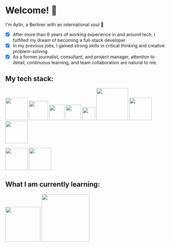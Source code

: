 # Welcome! :wave:

I'm Aylin, a Berliner with an international soul :herb: 
- [x] After more than 8 years of working experience in and around tech, I fulfilled my dream of becoming a full-stack developer.
- [x] In my previous jobs, I gained strong skills in critical thinking and creative problem-solving.
- [x] As a former journalist, consultant, and project manager, attention to detail, continuous learning, and team collaboration are natural to me.

## My tech stack:

  <img src="https://upload.wikimedia.org/wikipedia/commons/d/d9/Node.js_logo.svg" width="70"> <img src="https://upload.wikimedia.org/wikipedia/commons/a/a7/React-icon.svg" width="60"> <img src="https://upload.wikimedia.org/wikipedia/commons/6/6a/JavaScript-logo.png" width="48"> 
  <img src="https://upload.wikimedia.org/wikipedia/commons/6/61/HTML5_logo_and_wordmark.svg" width="48">
  <img src="https://upload.wikimedia.org/wikipedia/commons/d/d5/CSS3_logo_and_wordmark.svg" width="40">
  <img src="https://upload.wikimedia.org/wikipedia/commons/e/eb/MongoDB_Logo.png" width="100">
  <img src="https://upload.wikimedia.org/wikipedia/commons/6/64/Expressjs.png" width="70">
  <img src="http://blog.comperiosearch.com/wp-content/uploads/2012/09/handlebars_logo.png" width="70">
  
  <img src="https://upload.wikimedia.org/wikipedia/commons/9/9a/Visual_Studio_Code_1.35_icon.svg" width="70"> <img src="https://upload.wikimedia.org/wikipedia/commons/e/e0/Git-logo.svg" width="70">



## What I am currently learning:

<img src="https://upload.wikimedia.org/wikipedia/commons/a/af/Logo_of_Hugo_the_static_website_generator.svg" width="110"> 
<img src="https://getlogovector.com/wp-content/uploads/2021/01/tailwind-css-logo-vector.png" width="150">

